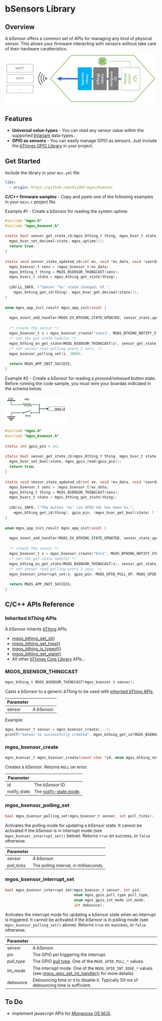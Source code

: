 # bSensors Library
## Overview
A *bSensor* offers a common set of APIs for managing any kind of physical sensor. This allows your firmware interacting with sensors without take care of their hardware caratteristics.
![bSensor blocks diagram](docs/bsensor_blocks_diagram.png)
## Features
- **Universal value-types** - You can read any sensor value within the supported [bVariant](https://github.com/diy365-mgos/bvar) data-types.
- **GPIO as sensors** - You can easily manage GPIO as sensors. Just include the [bThings GPIO Library](https://github.com/diy365-mgos/bthing-gpio) in your project.
## Get Started
Include the library in your `mos.yml` file.
```yaml
libs:
  - origin: https://github.com/diy365-mgos/bsensor
```
**C/C++ firmware samples** - Copy and paste one of the following examples in your `main.c` project file.

Example #1 - Create a *bSensor* for reading the system uptime.
```c
#include "mgos.h"
#include "mgos_bsensor.h"

static bool sensor_get_state_cb(mgos_bthing_t thing, mgos_bvar_t state, void *userdata) {
  mgos_bvar_set_decimal(state, mgos_uptime());
  return true;
}

static void sensor_state_updated_cb(int ev, void *ev_data, void *userdata) {
  mgos_bsensor_t sens = (mgos_bsensor_t)ev_data;
  mgos_bthing_t thing = MGOS_BSENSOR_THINGCAST(sens);
  mgos_bvarc_t state = mgos_bthing_get_state(thing);

  LOG(LL_INFO, ("Sensor '%s' state changed: %f.",
    mgos_bthing_get_id(thing), mgos_bvar_get_decimal(state)));
}

enum mgos_app_init_result mgos_app_init(void) {

  mgos_event_add_handler(MGOS_EV_BTHING_STATE_UPDATED, sensor_state_updated_cb, NULL);

  /* create the sensor */
  mgos_bsensor_t s = mgos_bsensor_create("sens1", MGOS_BTHING_NOTIFY_STATE_ON_CHANGE);
  /* set the get-state hadnler */
  mgos_bthing_on_get_state(MGOS_BSENSOR_THINGCAST(s), sensor_get_state_cb, NULL);
  /* set sensor read polling every 2 secs. */
  mgos_bsensor_polling_set(s, 2000);
  
  return MGOS_APP_INIT_SUCCESS;
}
```
Example #2 - Create a *bSensor* for reading a *pressed/released* button state. Before running the code sample, you must wire your boardas indicated in the schema below. 

![Example #2 schema](docs/example_2_schema.png)
```c
#include "mgos.h"
#include "mgos_bsensor.h"

static int gpio_pin = 14;

static bool sensor_get_state_cb(mgos_bthing_t thing, mgos_bvar_t state, void *userdata) {
  mgos_bvar_set_bool(state, mgos_gpio_read(gpio_pin));
  return true;
}

static void sensor_state_updated_cb(int ev, void *ev_data, void *userdata) {
  mgos_bsensor_t sens = (mgos_bsensor_t)ev_data;
  mgos_bthing_t thing = MGOS_BSENSOR_THINGCAST(sens);
  mgos_bvarc_t state = mgos_bthing_get_state(thing);

  LOG(LL_INFO, ("The button '%s' (on GPIO %d) has been %s.",
    mgos_bthing_get_id(thing), gpio_pin, (mgos_bvar_get_bool(state) ? "RELEASED" : "PUSHED")));
}

enum mgos_app_init_result mgos_app_init(void) {

  mgos_event_add_handler(MGOS_EV_BTHING_STATE_UPDATED, sensor_state_updated_cb, NULL);

  /* create the sensor */
  mgos_bsensor_t s = mgos_bsensor_create("btn1", MGOS_BTHING_NOTIFY_STATE_ON_CHANGE);
  /* set the get-state hadnler */
  mgos_bthing_on_get_state(MGOS_BSENSOR_THINGCAST(s), sensor_get_state_cb, NULL);
  /* set sensor read polling every 2 secs. */
  mgos_bsensor_interrupt_set(s, gpio_pin, MGOS_GPIO_PULL_UP, MGOS_GPIO_INT_EDGE_ANY, 50);
  
  return MGOS_APP_INIT_SUCCESS;
}
```
## C/C++ APIs Reference
### Inherited *bThing* APIs
A *bSensor* inherits [bThing](https://github.com/diy365-mgos/bthing) APIs.
- [mgos_bthing_get_id()](https://github.com/diy365-mgos/bthing#mgos_bthing_get_id)
- [mgos_bthing_get_type()](https://github.com/diy365-mgos/bthing#mgos_bthing_get_type)
- [mgos_bthing_is_typeof()](https://github.com/diy365-mgos/bthing#mgos_bthing_is_typeof)
- [mgos_bthing_get_state()](https://github.com/diy365-mgos/bthing#mgos_bthing_get_state)
- All other [bThings Core Library](https://github.com/diy365-mgos/bthing) APIs...
  
### MGOS_BSENSOR_THINGCAST
```c
mgos_bthing_t MGOS_BSENSOR_THINGCAST(mgos_bsensor_t sensor);
```
Casts a *bSensor* to a generic *bThing* to be used with [inherited bThing APIs](#inherited-bthing-apis).

|Parameter||
|--|--|
|sensor|A *bSensor*.|

Example:
```c
mgos_bsensor_t sensor = mgos_bsensor_create(...);
printf("Sensor %s successfully created", mgos_bthing_get_id(MGOS_BSENSOR_THINGCAST(sensor)));
```
### mgos_bsensor_create
```c
mgos_bsensor_t mgos_bsensor_create(const char *id, enum mgos_bthing_notify_state notify_state);
```
Creates a *bSensor*. Returns `NULL` on error.

|Parameter||
|--|--|
|id|The *bSensor* ID.|
|notify_state|The [notify-state mode](https://github.com/diy365-mgos/bthing#enum-mgos_bthing_notify_state).|
### mgos_bsensor_polling_set
```c
bool mgos_bsensor_polling_set(mgos_bsensor_t sensor, int poll_ticks);
```
Activates the polling mode for updating a *bSensor* state. It cannot be activated if the *bSensor* is in interrupt mode (see `mgos_bsensor_interrupt_set()` below). Returns `true` on success, or `false` otherwise.

|Parameter||
|--|--|
|sensor|A *bSensor*.|
|poll_ticks|The polling interval, in milliseconds.|
### mgos_bsensor_interrupt_set
```c
bool mgos_bsensor_interrupt_set(mgos_bsensor_t sensor, int pin,
                                enum mgos_gpio_pull_type pull_type,
                                enum mgos_gpio_int_mode int_mode,
                                int debounce);
```
Activates the interrupt mode for updating a *bSensor* state when an interrupt is triggered. It cannot be activated if the *bSensor* is in polling mode (see `mgos_bsensor_polling_set()` above). Returns `true` on success, or `false` otherwise.

|Parameter||
|--|--|
|sensor|A *bSensor*.|
|pin|The GPIO pin triggering the interrupt.|
|pull_type|The GPIO [pull type](https://mongoose-os.com/docs/mongoose-os/api/core/mgos_gpio.h.md#mgos_gpio_set_pull). One of the `MGOS_GPIO_PULL_*` values.|
|int_mode|The interrupt mode. One of the `MGOS_GPIO_INT_EDGE_*` values (see [mgos_gpio_set_int_handler()](https://mongoose-os.com/docs/mongoose-os/api/core/mgos_gpio.h.md#mgos_gpio_set_int_handler) for more details).|
|debounce|Debouncing time or `0` to disable it. Typically 50 ms of debouncing time is sufficient.|
## To Do
- Implement javascript APIs for [Mongoose OS MJS](https://github.com/mongoose-os-libs/mjs).